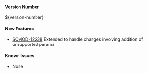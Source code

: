 #### Version Number
${version-number}

#### New Features
- [SCMOD-12238](https://portal.digitalsafe.net/browse/SCMOD-12238) Extended to handle changes involving addition of unsupported params

#### Known Issues
- None
